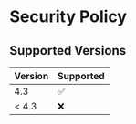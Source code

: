 # Security Policy

## Supported Versions

| Version | Supported          |
| ------- | ------------------ |
| 4.3   | :white_check_mark: |
| < 4.3   | :x:                |
